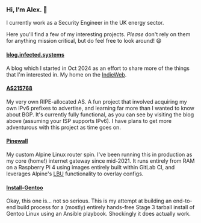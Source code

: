 ### Hi, I’m Alex. 👋

I currently work as a Security Engineer in the UK energy sector.

Here you'll find a few of my interesting projects. _Please_ don't rely on them for anything mission critical, but do feel free to look around! 😄

#### [blog.infected.systems](https://blog.infected.systems)
A blog which I started in Oct 2024 as an effort to share more of the things that I'm interested in. My home on the [IndieWeb](https://indieweb.org/).

#### [AS215768](https://bgp.tools/as/215768)
My very own RIPE-allocated AS. A fun project that involved acquiring my own IPv6 prefixes to advertise, and learning far more than I wanted to know about BGP. It's currently fully functional, as you can see by visiting the blog above (assuming your ISP supports IPv6). I have plans to get more adventurous with this project as time goes on.

#### [Pinewall](https://github.com/alexhaydock/pinewall)
My custom Alpine Linux router spin. I've been running this in production as my core (home!) internet gateway since mid-2021. It runs entirely from RAM on a Raspberry Pi 4 using images entirely built within GitLab CI, and leverages Alpine's [LBU](https://wiki.alpinelinux.org/wiki/Alpine_local_backup) functionality to overlay configs.

#### [Install-Gentoo](https://github.com/alexhaydock/install-gentoo)
Okay, this one is... not so serious. This is my attempt at building an end-to-end build process for a (mostly) entirely hands-free Stage 3 tarball install of Gentoo Linux using an Ansible playbook. Shockingly it does actually work.
